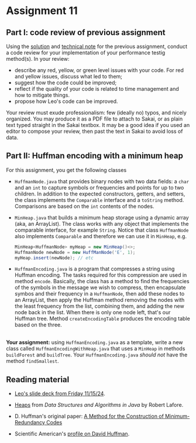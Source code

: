 # Assignment 11

## Part I: code review of previous assignment

Using the [solution](../10-trees/bstSolution.java) and [technical note](../10-trees/TechNote.md) for the previous assignment, conduct a code review for your implementation of your performance testig method(s). In your review:

* describe any red, yellow, or green level issues with your code. For red and yellow issues, discuss what led to them;
* suggest how the code could be improved;
* reflect if the quality of your code is related to time management and how to mitigate things.
* propose how Leo's code can be improved.

Your review must exude professionalism: few (ideally no) typos, and nicely organized. You may produce it as a PDF file to attach to Sakai, or as plain text typed straight in the Sakai textbox. It may be a good idea if you used an editor to compose your review, then past the text in Sakai to avoid loss of data.
 


## Part II: Huffman encoding with a minimum heap

For this assignment, you get the following classes

* `HuffmanNode.java` that provides binary nodes with two data fields: a `char` and an `int` to capture symbols or frequencies and points for up to two children. In addition to the expected constructors, getters, and setters, the class implements the `Comparable` interface and a `toString` method. Comparisons are based on the `int` contents of the nodes.

* `MinHeap.java` that builds a minimum heap storage using a dynamic array (aka, an ArrayList). The class works with any object that implements the comparable interface, for example `String`. Notice that class `HuffmanNode` also implements `Comparable` and therefore we can use it in `MinHeap`, e.g.
<ul>

```java
MinHeap<HuffmanNode> myHeap = new MinHeap()<>;
HuffmanNode newNode = new HuffManNode('E', 1);
myHeap.insert(newNode); // etc
```
</ul>

* `HuffmanEncoding.java` is a program that compresses a string using Huffman encoding. The tasks required for this compression are used in method `encode`. Basically, the class has a method to find the frequencies of the symbols in the message we wish to compress, then encapsulate symbos and their frequency in a `HuffmanNode`, then add these nodes to an ArrayList, then apply the Huffman method removing the nodes with the least frequency from the list, combining them, and adding the new node back in the list. When there is only one node left, that's our Huffman tree. Method `createEncodingTable` produces the encoding table based on the three.<br/><br/>

**Your assignment:** using `HuffmanEncoding.java` as a template, write a new class called `HuffmanEncodingWithHeap.java` that uses a `MinHeap` in methods `buildForest` and `buildTree`. Your `HuffmanEncoding.java` *should not* have the method `findSmallest`.


## Reading material
 
* [Leo's slide deck from Friday 11/15/24](https://docs.google.com/presentation/d/1kSXEB7mzumoUm4pw7dhtxJxX7xckzjpUDyWlGfAxzAI/edit?usp=sharing).

* [Heaps](https://learning.oreilly.com/library/view/data-structures-and/9780134849775/ch12.xhtml) from *Data Structures and Algorithms in Java* by Robert Lafore.

* D. Huffman's original paper: [A Method for the Construction of Minimum-Redundancy Codes](../misc/huffman_1952_minimum-redundancy-codes.pdf)

* Scientific American's [profile on David Huffman](https://www.huffmancoding.com/my-uncle/scientific-american).